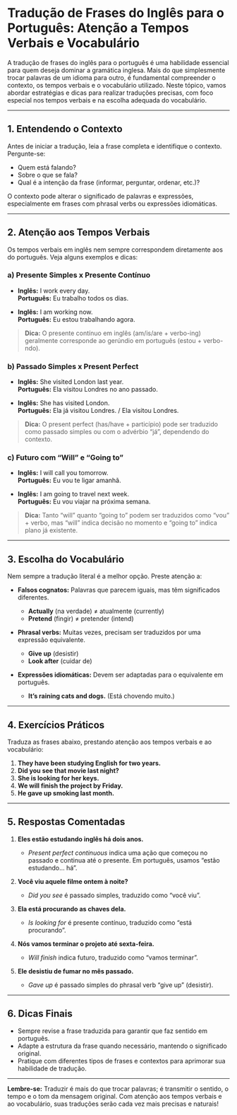# Tradução de Frases do Inglês para o Português: Atenção a Tempos Verbais e Vocabulário

A tradução de frases do inglês para o português é uma habilidade essencial para quem deseja dominar a gramática inglesa. Mais do que simplesmente trocar palavras de um idioma para outro, é fundamental compreender o contexto, os tempos verbais e o vocabulário utilizado. Neste tópico, vamos abordar estratégias e dicas para realizar traduções precisas, com foco especial nos tempos verbais e na escolha adequada do vocabulário.

---

## 1. **Entendendo o Contexto**

Antes de iniciar a tradução, leia a frase completa e identifique o contexto. Pergunte-se:

- Quem está falando?
- Sobre o que se fala?
- Qual é a intenção da frase (informar, perguntar, ordenar, etc.)?

O contexto pode alterar o significado de palavras e expressões, especialmente em frases com phrasal verbs ou expressões idiomáticas.

---

## 2. **Atenção aos Tempos Verbais**

Os tempos verbais em inglês nem sempre correspondem diretamente aos do português. Veja alguns exemplos e dicas:

### **a) Presente Simples x Presente Contínuo**

- **Inglês:** I work every day.  
  **Português:** Eu trabalho todos os dias.

- **Inglês:** I am working now.  
  **Português:** Eu estou trabalhando agora.

> **Dica:** O presente contínuo em inglês (am/is/are + verbo-ing) geralmente corresponde ao gerúndio em português (estou + verbo-ndo).

### **b) Passado Simples x Present Perfect**

- **Inglês:** She visited London last year.  
  **Português:** Ela visitou Londres no ano passado.

- **Inglês:** She has visited London.  
  **Português:** Ela já visitou Londres. / Ela visitou Londres.

> **Dica:** O present perfect (has/have + particípio) pode ser traduzido como passado simples ou com o advérbio “já”, dependendo do contexto.

### **c) Futuro com “Will” e “Going to”**

- **Inglês:** I will call you tomorrow.  
  **Português:** Eu vou te ligar amanhã.

- **Inglês:** I am going to travel next week.  
  **Português:** Eu vou viajar na próxima semana.

> **Dica:** Tanto “will” quanto “going to” podem ser traduzidos como “vou” + verbo, mas “will” indica decisão no momento e “going to” indica plano já existente.

---

## 3. **Escolha do Vocabulário**

Nem sempre a tradução literal é a melhor opção. Preste atenção a:

- **Falsos cognatos:** Palavras que parecem iguais, mas têm significados diferentes.  
  - **Actually** (na verdade) ≠ atualmente (currently)
  - **Pretend** (fingir) ≠ pretender (intend)

- **Phrasal verbs:** Muitas vezes, precisam ser traduzidos por uma expressão equivalente.  
  - **Give up** (desistir)
  - **Look after** (cuidar de)

- **Expressões idiomáticas:** Devem ser adaptadas para o equivalente em português.  
  - **It’s raining cats and dogs.** (Está chovendo muito.)

---

## 4. **Exercícios Práticos**

Traduza as frases abaixo, prestando atenção aos tempos verbais e ao vocabulário:

1. **They have been studying English for two years.**  
2. **Did you see that movie last night?**  
3. **She is looking for her keys.**  
4. **We will finish the project by Friday.**  
5. **He gave up smoking last month.**

---

## 5. **Respostas Comentadas**

1. **Eles estão estudando inglês há dois anos.**  
   - *Present perfect continuous* indica uma ação que começou no passado e continua até o presente. Em português, usamos “estão estudando... há”.

2. **Você viu aquele filme ontem à noite?**  
   - *Did you see* é passado simples, traduzido como “você viu”.

3. **Ela está procurando as chaves dela.**  
   - *Is looking for* é presente contínuo, traduzido como “está procurando”.

4. **Nós vamos terminar o projeto até sexta-feira.**  
   - *Will finish* indica futuro, traduzido como “vamos terminar”.

5. **Ele desistiu de fumar no mês passado.**  
   - *Gave up* é passado simples do phrasal verb “give up” (desistir).

---

## 6. **Dicas Finais**

- Sempre revise a frase traduzida para garantir que faz sentido em português.
- Adapte a estrutura da frase quando necessário, mantendo o significado original.
- Pratique com diferentes tipos de frases e contextos para aprimorar sua habilidade de tradução.

---

**Lembre-se:** Traduzir é mais do que trocar palavras; é transmitir o sentido, o tempo e o tom da mensagem original. Com atenção aos tempos verbais e ao vocabulário, suas traduções serão cada vez mais precisas e naturais!